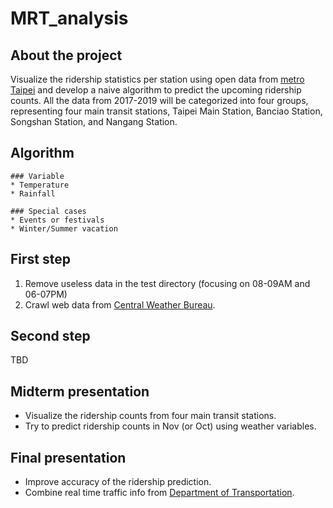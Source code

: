 # MRT_analysis## About the projectVisualize the ridership statistics per station using open data from [metro Taipei](https://www.metro.taipei/cp.aspx?n=FF31501BEBDD0136&fbclid=IwAR20Df9ASOjw9qJYmHgFRXFOHQOP5xV2h1DA3MFmREj641ksJBwFmByT8js) and develop a naive algorithm to predict the upcoming ridership counts.All the data from 2017-2019 will be categorized into four groups, representing four main transit stations, Taipei Main Station, Banciao Station, Songshan Station, and Nangang Station.## Algorithm ```### Variable * Temperature * Rainfall### Special cases* Events or festivals* Winter/Summer vacation```## First step1. Remove useless data in the test directory (focusing on 08-09AM and 06-07PM)2. Crawl web data from [Central Weather Bureau](https://e-service.cwb.gov.tw/HistoryDataQuery/index.jsp).## Second step TBD## Midterm presentation* Visualize the ridership counts from four main transit stations.* Try to predict ridership counts in Nov (or Oct) using weather variables.## Final presentation * Improve accuracy of the ridership prediction.* Combine real time traffic info from [Department of Transportation](https://www.bote.gov.taipei/Content_List.aspx?n=EAC17E905EB08680).